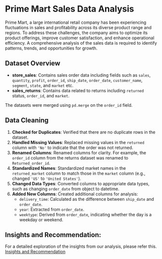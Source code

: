 # Prime Mart Sales Data Analysis

Prime Mart, a large international retail company has been experiencing fluctuations in sales and profitability across its diverse product range and regions. To address these challenges, the company aims to optimize its product offerings, improve customer satisfaction, and enhance operational efficiency. A comprehensive analysis of the sales data is required to identify patterns, trends, and opportunities for growth.

## Dataset Overview

- **store_sales**: Contains sales order data including fields such as `sales`, `quantity`, `profit`, `order_id`, `ship_date`, `order_date`, `customer_name`, `segment`, `state`, and `market` etc.
- **sales_returns**: Contains data related to returns including `returned` status, `order_id`, and `market`.

The datasets were merged using `pd.merge` on the `order_id` field.

## Data Cleaning

1. **Checked for Duplicates**: Verified that there are no duplicate rows in the dataset.
2. **Handled Missing Values**: Replaced missing values in the `returned` column with `'No'` to indicate that the order was not returned.
3. **Renamed Columns**: Renamed columns for clarity. For example, the `order_id` column from the returns dataset was renamed to `Returned_order_id`.
4. **Standardized Names**: Standardized market names in the `returned_market` column to match those in the `market` column (e.g., changed `'US'` to `'United States'`).
5. **Changed Data Types**: Converted columns to appropriate data types, such as changing `order_date` from object to datetime.
6. **Added New Columns**: Created additional columns for analysis:
   - `delivery_time`: Calculated as the difference between `ship_date` and `order_date`.
   - `year`: Extracted from `order_date`.
   - `weektype`: Derived from `order_date`, indicating whether the day is a weekday or weekend.

## Insights and Recommendation:
 For a detailed exploration of the insights from our analysis, please refer this. [Insights and Recommendation](https://github.com/hemaprabhavathi20/Python-Project/blob/2dfc90b3a382900834f84aa7885a8ecdb1f97602/Insights%20and%20recommendation.pdf)
